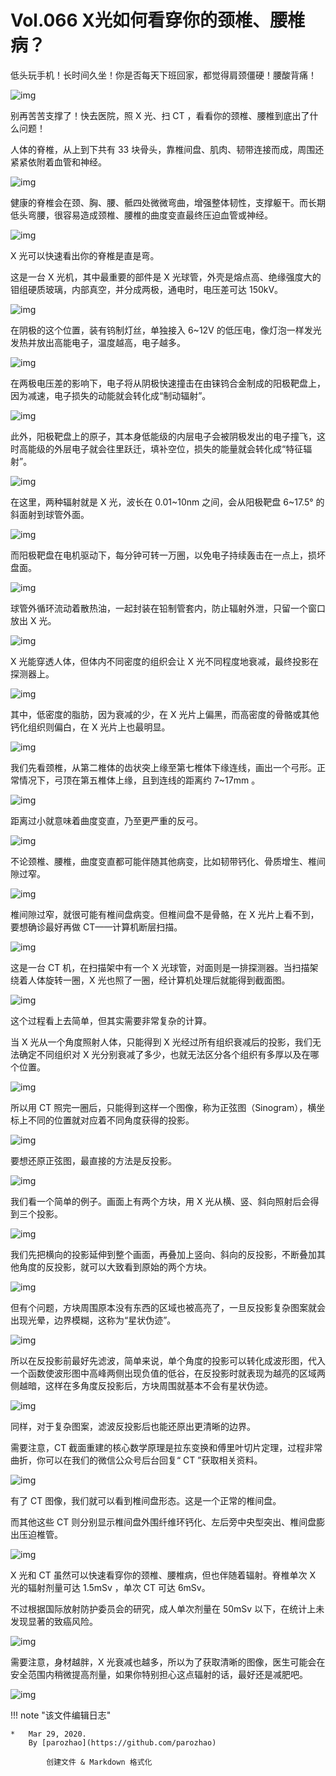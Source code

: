# Vol.066 X光如何看穿你的颈椎、腰椎病？

低头玩手机！长时间久坐！你是否每天下班回家，都觉得肩颈僵硬！腰酸背痛！

![img](https://mmbiz.qpic.cn/mmbiz_gif/U6yRaDu1NabicGXIU8CMem4R6O2NsXQk1FdgHceFuuHFy8mnZiciaDQyLqtAAoPWHUXTKgO82ZriaYSibz5UNEOutBg/640?wx_fmt=gif&tp=webp&wxfrom=5&wx_lazy=1)

别再苦苦支撑了！快去医院，照 X 光、扫 CT ，看看你的颈椎、腰椎到底出了什么问题！

人体的脊椎，从上到下共有 33 块骨头，靠椎间盘、肌肉、韧带连接而成，周围还紧紧依附着血管和神经。

![img](https://mmbiz.qpic.cn/mmbiz_gif/U6yRaDu1NabicGXIU8CMem4R6O2NsXQk17Zd3rgfiaMzt03tts438kDjsDYAGKiaX35w3OLzRns5PL1agDTibqL2pA/640?wx_fmt=gif&tp=webp&wxfrom=5&wx_lazy=1)

健康的脊椎会在颈、胸、腰、骶四处微微弯曲，增强整体韧性，支撑躯干。而长期低头弯腰，很容易造成颈椎、腰椎的曲度变直最终压迫血管或神经。

![img](https://mmbiz.qpic.cn/mmbiz_gif/U6yRaDu1NabicGXIU8CMem4R6O2NsXQk1vWXqOXG9HgM7caBBgricRfmicNBSZYNeics1mJgMicqVgL62759PxhjAiaA/640?wx_fmt=gif&tp=webp&wxfrom=5&wx_lazy=1)

X 光可以快速看出你的脊椎是直是弯。

这是一台 X 光机，其中最重要的部件是 X 光球管，外壳是熔点高、绝缘强度大的钼组硬质玻璃，内部真空，并分成两极，通电时，电压差可达 150kV。

![img](https://mmbiz.qpic.cn/mmbiz_gif/U6yRaDu1NabicGXIU8CMem4R6O2NsXQk1QxfhS4AQ99UjDye7pbLDTH8O30y0mQOSl0DibhgR8sensakiaqWTdDdQ/640?wx_fmt=gif&tp=webp&wxfrom=5&wx_lazy=1)

在阴极的这个位置，装有钨制灯丝，单独接入 6~12V 的低压电，像灯泡一样发光发热并放出高能电子，温度越高，电子越多。

![img](https://mmbiz.qpic.cn/mmbiz_gif/U6yRaDu1NabicGXIU8CMem4R6O2NsXQk1jeZE4dOsWIFmaYktue1ZOypYGUlkuHqQxDpibwrxuK1mLXQS0wbxCug/640?wx_fmt=gif&tp=webp&wxfrom=5&wx_lazy=1)

在两极电压差的影响下，电子将从阴极快速撞击在由铼钨合金制成的阳极靶盘上，因为减速，电子损失的动能就会转化成“制动辐射”。

![img](https://mmbiz.qpic.cn/mmbiz_gif/U6yRaDu1NabicGXIU8CMem4R6O2NsXQk1VeicGd0FR2qdMMql5tqSckMOlzmfXpY1gBhOpNakHOYyBw9Vvkibfehw/640?wx_fmt=gif&tp=webp&wxfrom=5&wx_lazy=1)

此外，阳极靶盘上的原子，其本身低能级的内层电子会被阴极发出的电子撞飞，这时高能级的外层电子就会往里跃迁，填补空位，损失的能量就会转化成“特征辐射”。

![img](https://mmbiz.qpic.cn/mmbiz_gif/U6yRaDu1NabicGXIU8CMem4R6O2NsXQk11qXJubKvScUEDY1IXgliawFXcR93SPHZ12gSZo6TWpODYsnfg6feAxA/640?wx_fmt=gif&tp=webp&wxfrom=5&wx_lazy=1)

在这里，两种辐射就是 X 光，波长在 0.01~10nm 之间，会从阳极靶盘 6~17.5° 的斜面射到球管外面。

![img](https://mmbiz.qpic.cn/mmbiz_gif/U6yRaDu1NabicGXIU8CMem4R6O2NsXQk1ptvr9YUicX0sDmzaQcESa7Lgibx6wykzPBwtGyDUZ6wNfOmvnvNxib3cA/640?wx_fmt=gif&tp=webp&wxfrom=5&wx_lazy=1)

而阳极靶盘在电机驱动下，每分钟可转一万圈，以免电子持续轰击在一点上，损坏盘面。

![img](https://mmbiz.qpic.cn/mmbiz_gif/U6yRaDu1NabicGXIU8CMem4R6O2NsXQk1g9AItW2lfld3jaMnPP6PfIj7pC0icEiaRQKet2RbQ9Gwhg7Kb8HVUIlw/640?wx_fmt=gif&tp=webp&wxfrom=5&wx_lazy=1)

球管外循环流动着散热油，一起封装在铅制管套内，防止辐射外泄，只留一个窗口放出 X 光。

![img](https://mmbiz.qpic.cn/mmbiz_gif/U6yRaDu1NabicGXIU8CMem4R6O2NsXQk1sIhmTg6BHs6eqr7FtgUt5JK784BgyHvx0kzrDrvTPJ5EbY2hib9ux2A/640?wx_fmt=gif&tp=webp&wxfrom=5&wx_lazy=1)

X 光能穿透人体，但体内不同密度的组织会让 X 光不同程度地衰减，最终投影在探测器上。

![img](https://mmbiz.qpic.cn/mmbiz_gif/U6yRaDu1NabicGXIU8CMem4R6O2NsXQk1M8FhsyVDNIyJB19FBUSDd7FQHrueauVbeDLg2ricyXxYkF1YwplicuyA/640?wx_fmt=gif&tp=webp&wxfrom=5&wx_lazy=1)

其中，低密度的脂肪，因为衰减的少，在 X 光片上偏黑，而高密度的骨骼或其他钙化组织则偏白，在 X 光片上也最明显。

![img](https://mmbiz.qpic.cn/mmbiz_gif/U6yRaDu1NabicGXIU8CMem4R6O2NsXQk1CCHsSibgpIXbqa8xP40JwfWMJBDvSMEQc4KUOutCczw5IXoCy6smEbA/640?wx_fmt=gif&tp=webp&wxfrom=5&wx_lazy=1)

我们先看颈椎，从第二椎体的齿状突上缘至第七椎体下缘连线，画出一个弓形。正常情况下，弓顶在第五椎体上缘，且到连线的距离约 7~17mm 。

![img](https://mmbiz.qpic.cn/mmbiz_gif/U6yRaDu1NabicGXIU8CMem4R6O2NsXQk1lBTdhXvGDkfr58fbSwdc9qu6TPGibIxfrwy6Tw8Ew2Vl1T4Sd1zjJ6g/640?wx_fmt=gif&tp=webp&wxfrom=5&wx_lazy=1)

距离过小就意味着曲度变直，乃至更严重的反弓。

![img](https://mmbiz.qpic.cn/mmbiz_gif/U6yRaDu1NabicGXIU8CMem4R6O2NsXQk1dF5zPZLhxr08tVIuBl8ZejYA3sPuPfy2G8MhhA3wMbqdmkSYjA3xZA/640?wx_fmt=gif&tp=webp&wxfrom=5&wx_lazy=1)

不论颈椎、腰椎，曲度变直都可能伴随其他病变，比如韧带钙化、骨质增生、椎间隙过窄。

![img](https://mmbiz.qpic.cn/mmbiz_png/U6yRaDu1NabicGXIU8CMem4R6O2NsXQk1NUhibH8cTa3cicOibHQUTS9O7WhWqXfqF1G75L2f7ibovup65D4ds5ic1zQ/640?wx_fmt=png&tp=webp&wxfrom=5&wx_lazy=1&wx_co=1)

椎间隙过窄，就很可能有椎间盘病变。但椎间盘不是骨骼，在 X 光片上看不到，要想确诊最好再做 CT——计算机断层扫描。

![img](https://mmbiz.qpic.cn/mmbiz_gif/U6yRaDu1NabicGXIU8CMem4R6O2NsXQk1OhzYNeOiaYRdWWyd1FHua5JvHwtSDKCgh2l0q8fCicjFU1eL6ibyjABOg/640?wx_fmt=gif&tp=webp&wxfrom=5&wx_lazy=1)

这是一台 CT 机，在扫描架中有一个 X 光球管，对面则是一排探测器。当扫描架绕着人体旋转一圈，X 光也照了一圈，经计算机处理后就能得到截面图。

![img](https://mmbiz.qpic.cn/mmbiz_gif/U6yRaDu1NabicGXIU8CMem4R6O2NsXQk1QB8YPdibz3lGRCTzDEl763z4jBPFxgLEakc1KYT8hIziaJTE3uLnU1Zw/640?wx_fmt=gif&tp=webp&wxfrom=5&wx_lazy=1)

这个过程看上去简单，但其实需要非常复杂的计算。

当 X 光从一个角度照射人体，只能得到 X 光经过所有组织衰减后的投影，我们无法确定不同组织对 X 光分别衰减了多少，也就无法区分各个组织有多厚以及在哪个位置。

![img](https://mmbiz.qpic.cn/mmbiz_gif/U6yRaDu1NabicGXIU8CMem4R6O2NsXQk1hFVRiaku1fw41PoENS0DBS0VYrfrJvqrF4jean8YGTnOekpKg6sUHVw/640?wx_fmt=gif&tp=webp&wxfrom=5&wx_lazy=1)

所以用 CT 照完一圈后，只能得到这样一个图像，称为正弦图（Sinogram），横坐标上不同的位置就对应着不同角度获得的投影。

![img](https://mmbiz.qpic.cn/mmbiz_gif/U6yRaDu1NabicGXIU8CMem4R6O2NsXQk16758YibFjQMD4DhkGG3qlvPicuWBzNLhOzOV9qibc32dBl42jYIxadXAQ/640?wx_fmt=gif&tp=webp&wxfrom=5&wx_lazy=1)

要想还原正弦图，最直接的方法是反投影。

![img](https://mmbiz.qpic.cn/mmbiz_gif/U6yRaDu1NabicGXIU8CMem4R6O2NsXQk1nLMjZavY4ZGEyYQsPRKe9PpXVCNwqn2LicicUtobZYiaSiaWynRsJibViaMA/640?wx_fmt=gif&tp=webp&wxfrom=5&wx_lazy=1)

我们看一个简单的例子。画面上有两个方块，用 X 光从横、竖、斜向照射后会得到三个投影。

   ![img](https://mmbiz.qpic.cn/mmbiz_gif/U6yRaDu1NabicGXIU8CMem4R6O2NsXQk1hjabPjqsNW3UALXv47DCTo0sYH268NgicCqOgvrdfWVkC7lhMgj7GFw/640?wx_fmt=gif&tp=webp&wxfrom=5&wx_lazy=1)

我们先把横向的投影延伸到整个画面，再叠加上竖向、斜向的反投影，不断叠加其他角度的反投影，就可以大致看到原始的两个方块。

![img](https://mmbiz.qpic.cn/mmbiz_gif/U6yRaDu1NabicGXIU8CMem4R6O2NsXQk1VeyIz3DrtvjMicop8laRHd28fvbwEBr0xIpkJGnFDgMWKoFPU6ArAdA/640?wx_fmt=gif&tp=webp&wxfrom=5&wx_lazy=1)

但有个问题，方块周围原本没有东西的区域也被高亮了，一旦反投影复杂图案就会出现光晕，边界模糊，这称为“星状伪迹”。

   ![img](https://mmbiz.qpic.cn/mmbiz_gif/U6yRaDu1NabicGXIU8CMem4R6O2NsXQk1d0La5F2qaFoV6WfYY2LPH9UxJY8r3kpuKUorAFLmiasdYUaECxjc79g/640?wx_fmt=gif&tp=webp&wxfrom=5&wx_lazy=1)

所以在反投影前最好先滤波，简单来说，单个角度的投影可以转化成波形图，代入一个函数使波形图中高峰两侧出现负值的低谷，在反投影时就表现为越亮的区域两侧越暗，这样在多角度反投影后，方块周围就基本不会有星状伪迹。

![img](https://mmbiz.qpic.cn/mmbiz_gif/U6yRaDu1NabicGXIU8CMem4R6O2NsXQk1ibz8Via3j1G1POM3ckviazQLlkfwIVPPzoMbRzqQW00ROicTQPWrrweiciaQ/640?wx_fmt=gif&tp=webp&wxfrom=5&wx_lazy=1)

同样，对于复杂图案，滤波反投影后也能还原出更清晰的边界。

 

需要注意，CT 截面重建的核心数学原理是拉东变换和傅里叶切片定理，过程非常曲折，你可以在我们的微信公众号后台回复“ CT ”获取相关资料。

![img](https://mmbiz.qpic.cn/mmbiz_gif/U6yRaDu1NabicGXIU8CMem4R6O2NsXQk1A8W1lguaEMibFJib0Bt9ica7ic9HzenF8tXsHDibPlMVvJonY4w8Cg392Kg/640?wx_fmt=gif&tp=webp&wxfrom=5&wx_lazy=1)

有了 CT 图像，我们就可以看到椎间盘形态。这是一个正常的椎间盘。

而其他这些 CT 则分别显示椎间盘外围纤维环钙化、左后旁中央型突出、椎间盘膨出压迫椎管。

![img](https://mmbiz.qpic.cn/mmbiz_gif/U6yRaDu1NabicGXIU8CMem4R6O2NsXQk1vQ95CcjYrL53n6b7lrC8kibyg3d3uZyDzywNTRAXe5licItamXo65Ruw/640?wx_fmt=gif&tp=webp&wxfrom=5&wx_lazy=1)

X 光和 CT 虽然可以快速看穿你的颈椎、腰椎病，但也伴随着辐射。脊椎单次 X 光的辐射剂量可达 1.5mSv ，单次 CT 可达 6mSv。

不过根据国际放射防护委员会的研究，成人单次剂量在 50mSv 以下，在统计上未发现显著的致癌风险。

   ![img](https://mmbiz.qpic.cn/mmbiz_gif/U6yRaDu1NabicGXIU8CMem4R6O2NsXQk1vibq0sF8stwicvCDLa92zLbWiaP7Pqjk6ZEztjA3ncgeZahSXQxhFHWUA/640?wx_fmt=gif&tp=webp&wxfrom=5&wx_lazy=1)

需要注意，身材越胖，X 光衰减也越多，所以为了获取清晰的图像，医生可能会在安全范围内稍微提高剂量，如果你特别担心这点辐射的话，最好还是减肥吧。

![img](https://mmbiz.qpic.cn/mmbiz_png/U6yRaDu1NabicGXIU8CMem4R6O2NsXQk1gLXmic7KKxytpn4lPqJX7Yfj1KdGicjcp5f6P9HDqObDJwhjBnD6RXEg/640?wx_fmt=png&tp=webp&wxfrom=5&wx_lazy=1&wx_co=1)

!!! note "该文件编辑日志"

	* 	Mar 29, 2020.
		By [parozhao](https://github.com/parozhao)
	
			创建文件 & Markdown 格式化